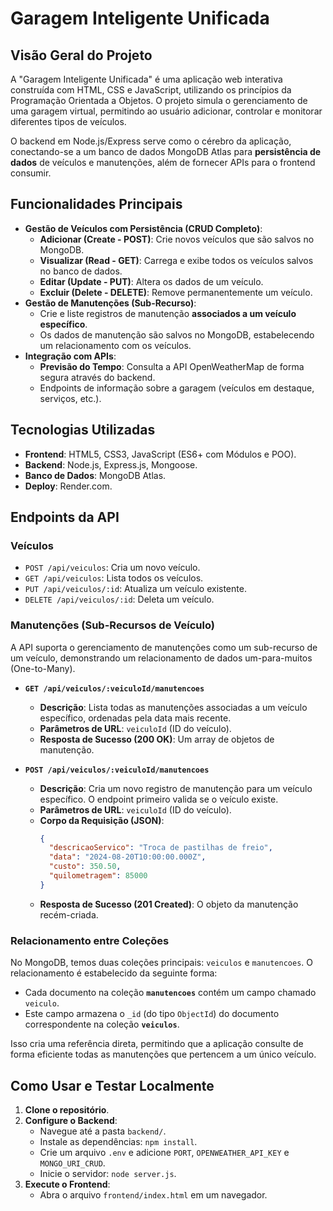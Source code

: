 # Garagem Inteligente Unificada

## Visão Geral do Projeto

A "Garagem Inteligente Unificada" é uma aplicação web interativa construída com HTML, CSS e JavaScript, utilizando os princípios da Programação Orientada a Objetos. O projeto simula o gerenciamento de uma garagem virtual, permitindo ao usuário adicionar, controlar e monitorar diferentes tipos de veículos.

O backend em Node.js/Express serve como o cérebro da aplicação, conectando-se a um banco de dados MongoDB Atlas para **persistência de dados** de veículos e manutenções, além de fornecer APIs para o frontend consumir.

## Funcionalidades Principais

*   **Gestão de Veículos com Persistência (CRUD Completo)**:
    *   **Adicionar (Create - POST)**: Crie novos veículos que são salvos no MongoDB.
    *   **Visualizar (Read - GET)**: Carrega e exibe todos os veículos salvos no banco de dados.
    *   **Editar (Update - PUT)**: Altera os dados de um veículo.
    *   **Excluir (Delete - DELETE)**: Remove permanentemente um veículo.
*   **Gestão de Manutenções (Sub-Recurso)**:
    *   Crie e liste registros de manutenção **associados a um veículo específico**.
    *   Os dados de manutenção são salvos no MongoDB, estabelecendo um relacionamento com os veículos.
*   **Integração com APIs**:
    *   **Previsão do Tempo**: Consulta a API OpenWeatherMap de forma segura através do backend.
    *   Endpoints de informação sobre a garagem (veículos em destaque, serviços, etc.).

## Tecnologias Utilizadas

*   **Frontend**: HTML5, CSS3, JavaScript (ES6+ com Módulos e POO).
*   **Backend**: Node.js, Express.js, Mongoose.
*   **Banco de Dados**: MongoDB Atlas.
*   **Deploy**: Render.com.

## Endpoints da API

### Veículos

*   `POST /api/veiculos`: Cria um novo veículo.
*   `GET /api/veiculos`: Lista todos os veículos.
*   `PUT /api/veiculos/:id`: Atualiza um veículo existente.
*   `DELETE /api/veiculos/:id`: Deleta um veículo.

### Manutenções (Sub-Recursos de Veículo)

A API suporta o gerenciamento de manutenções como um sub-recurso de um veículo, demonstrando um relacionamento de dados um-para-muitos (One-to-Many).

*   **`GET /api/veiculos/:veiculoId/manutencoes`**
    *   **Descrição**: Lista todas as manutenções associadas a um veículo específico, ordenadas pela data mais recente.
    *   **Parâmetros de URL**: `veiculoId` (ID do veículo).
    *   **Resposta de Sucesso (200 OK)**: Um array de objetos de manutenção.

*   **`POST /api/veiculos/:veiculoId/manutencoes`**
    *   **Descrição**: Cria um novo registro de manutenção para um veículo específico. O endpoint primeiro valida se o veículo existe.
    *   **Parâmetros de URL**: `veiculoId` (ID do veículo).
    *   **Corpo da Requisição (JSON)**:
        ```json
        {
          "descricaoServico": "Troca de pastilhas de freio",
          "data": "2024-08-20T10:00:00.000Z",
          "custo": 350.50,
          "quilometragem": 85000
        }
        ```
    *   **Resposta de Sucesso (201 Created)**: O objeto da manutenção recém-criada.

### Relacionamento entre Coleções

No MongoDB, temos duas coleções principais: `veiculos` e `manutencoes`. O relacionamento é estabelecido da seguinte forma:

- Cada documento na coleção **`manutencoes`** contém um campo chamado `veiculo`.
- Este campo armazena o `_id` (do tipo `ObjectId`) do documento correspondente na coleção **`veiculos`**.

Isso cria uma referência direta, permitindo que a aplicação consulte de forma eficiente todas as manutenções que pertencem a um único veículo.

## Como Usar e Testar Localmente

1.  **Clone o repositório**.
2.  **Configure o Backend**:
    *   Navegue até a pasta `backend/`.
    *   Instale as dependências: `npm install`.
    *   Crie um arquivo `.env` e adicione `PORT`, `OPENWEATHER_API_KEY` e `MONGO_URI_CRUD`.
    *   Inicie o servidor: `node server.js`.
3.  **Execute o Frontend**:
    *   Abra o arquivo `frontend/index.html` em um navegador.